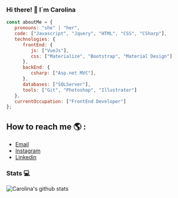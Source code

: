 ### Hi there! 👋 I´m Carolina

<!--
**bastetsama/bastetsama** is a ✨ _special_ ✨ repository because its `README.md` (this file) appears on your GitHub profile.

Here are some ideas to get you started:

- 🔭 I’m currently working on ...
- 🌱 I’m currently learning ...
- 👯 I’m looking to collaborate on ...
- 🤔 I’m looking for help with ...
- 💬 Ask me about ...
- 📫 How to reach me: ...
- 😄 Pronouns: ...
- ⚡ Fun fact: ...
-->

```js
const aboutMe = {
   pronouns: "she" | "her",
   code: ["Javascript", "Jquery", "HTML", "CSS", "CSharp"],
   technologies: {
      frontEnd: {
         js: ["VueJs"],
         css: ["Materialize", "Bootstrap", "Material Design"]
      },
      backEnd: {
         csharp: ["Asp.net MVC"],
      },
      databases: ["SQLServer"],
      tools: ["Git", "Photoshop", "Illustrator"]
   },
   currentOccupation: ["FrontEnd Developer"]
};
```

 ## How to reach me :earth_americas: :
- [Email](mailto:cga39@yahoo.com.ar)
- [Instagram](https://www.instagram.com/carolina_eva_gonzalez/)
- [Linkedin](https://www.linkedin.com/in/carolina-gonzalez-4331112a)


### Stats 💻

![Carolina's github stats](https://github-readme-stats.vercel.app/api?username=bastetsama&show_icons=true&title_color=fff&icon_color=b4004e&text_color=fff&bg_color=ff94c2)


